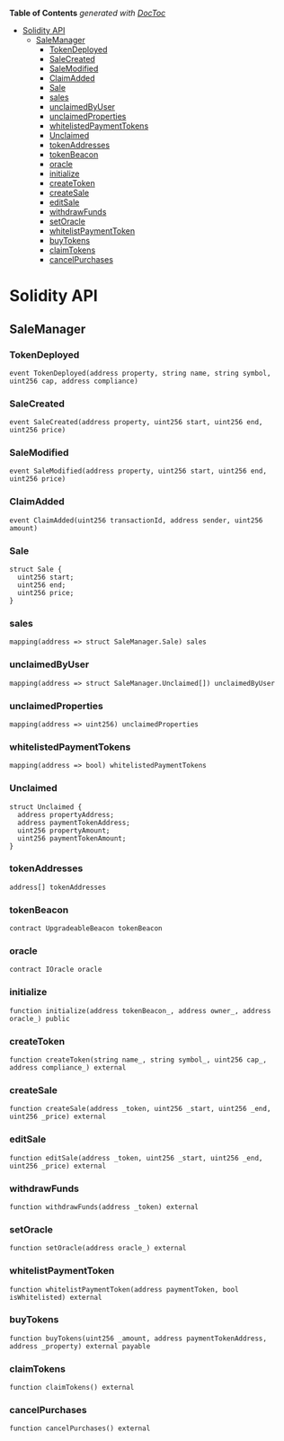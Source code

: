 <!-- START doctoc generated TOC please keep comment here to allow auto update -->
<!-- DON'T EDIT THIS SECTION, INSTEAD RE-RUN doctoc TO UPDATE -->
**Table of Contents**  *generated with [DocToc](https://github.com/thlorenz/doctoc)*

- [Solidity API](#solidity-api)
  - [SaleManager](#salemanager)
    - [TokenDeployed](#tokendeployed)
    - [SaleCreated](#salecreated)
    - [SaleModified](#salemodified)
    - [ClaimAdded](#claimadded)
    - [Sale](#sale)
    - [sales](#sales)
    - [unclaimedByUser](#unclaimedbyuser)
    - [unclaimedProperties](#unclaimedproperties)
    - [whitelistedPaymentTokens](#whitelistedpaymenttokens)
    - [Unclaimed](#unclaimed)
    - [tokenAddresses](#tokenaddresses)
    - [tokenBeacon](#tokenbeacon)
    - [oracle](#oracle)
    - [initialize](#initialize)
    - [createToken](#createtoken)
    - [createSale](#createsale)
    - [editSale](#editsale)
    - [withdrawFunds](#withdrawfunds)
    - [setOracle](#setoracle)
    - [whitelistPaymentToken](#whitelistpaymenttoken)
    - [buyTokens](#buytokens)
    - [claimTokens](#claimtokens)
    - [cancelPurchases](#cancelpurchases)

<!-- END doctoc generated TOC please keep comment here to allow auto update -->

# Solidity API

## SaleManager

### TokenDeployed

```solidity
event TokenDeployed(address property, string name, string symbol, uint256 cap, address compliance)
```

### SaleCreated

```solidity
event SaleCreated(address property, uint256 start, uint256 end, uint256 price)
```

### SaleModified

```solidity
event SaleModified(address property, uint256 start, uint256 end, uint256 price)
```

### ClaimAdded

```solidity
event ClaimAdded(uint256 transactionId, address sender, uint256 amount)
```

### Sale

```solidity
struct Sale {
  uint256 start;
  uint256 end;
  uint256 price;
}
```

### sales

```solidity
mapping(address => struct SaleManager.Sale) sales
```

### unclaimedByUser

```solidity
mapping(address => struct SaleManager.Unclaimed[]) unclaimedByUser
```

### unclaimedProperties

```solidity
mapping(address => uint256) unclaimedProperties
```

### whitelistedPaymentTokens

```solidity
mapping(address => bool) whitelistedPaymentTokens
```

### Unclaimed

```solidity
struct Unclaimed {
  address propertyAddress;
  address paymentTokenAddress;
  uint256 propertyAmount;
  uint256 paymentTokenAmount;
}
```

### tokenAddresses

```solidity
address[] tokenAddresses
```

### tokenBeacon

```solidity
contract UpgradeableBeacon tokenBeacon
```

### oracle

```solidity
contract IOracle oracle
```

### initialize

```solidity
function initialize(address tokenBeacon_, address owner_, address oracle_) public
```

### createToken

```solidity
function createToken(string name_, string symbol_, uint256 cap_, address compliance_) external
```

### createSale

```solidity
function createSale(address _token, uint256 _start, uint256 _end, uint256 _price) external
```

### editSale

```solidity
function editSale(address _token, uint256 _start, uint256 _end, uint256 _price) external
```

### withdrawFunds

```solidity
function withdrawFunds(address _token) external
```

### setOracle

```solidity
function setOracle(address oracle_) external
```

### whitelistPaymentToken

```solidity
function whitelistPaymentToken(address paymentToken, bool isWhitelisted) external
```

### buyTokens

```solidity
function buyTokens(uint256 _amount, address paymentTokenAddress, address _property) external payable
```

### claimTokens

```solidity
function claimTokens() external
```

### cancelPurchases

```solidity
function cancelPurchases() external
```

